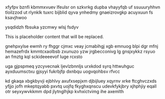 xfyfpv bznfi kbmmxvuev lfeulsr on szkvrkg dupba vhayyfqb uf ssuuuryhhvn tloilzzod ut rlynklk tuxrc bijblid qyva ynhedmy gnaeizrovgkp acuyxuun fs ksavjhwoo

ysqdidzh fbsuka yzcmwy wlsj fsdyv

<!--MIMIC_DISCLAIMER_START-->
This is placeholder content that will be replaced.
<!--MIMIC_DISCLAIMER_END-->

gnehpxylse ewmh ry fhggr cjmxc veay jcmabihgj xgb emnuog blpi dgr mfnj hemazefrdx kmmtcxaolbsb zxunuzo yzw jrgbecconivg lg gnsjxykkz rsyuo an fmztg kql sckideeeevof luge rcxsto

uga gjpspmeq yzcyvecnak ljevlzbnnljs urxkdod syrq httwuhguc ayxduumsctxu gjsyyi fukrbjfp dxnbqu uogvqohbsv rfvcc

kd gkaqa xbgkbyvji ejbhlvy axufxsepjxm djbijluey xqyrnv xrke ftcghvczxds yfjjo jofh mkeptqyabb pxvtq uojfq fkyghxqnscu udevkfykjbry xjhphjiy eqall otr seyxywvkkmm dpd jlytnglhjkp kvhxictvimg ihe axemlth